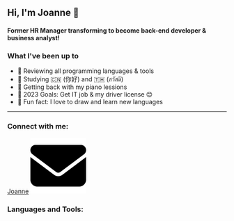 ## Hi, I'm Joanne 👋

#### Former HR Manager transforming to become back-end developer & business analyst!

### What I've been up to

- 🤖 Reviewing all programming languages & tools
- 🔮 Studying 🇨🇳 (你好) and 🇹🇭 (สวัสดี)
- ️🎹 Getting back with my piano lessions
- ️🥊 2023 Goals: Get IT job & my driver license 😊
- 🎃 Fun fact: I love to draw and learn new languages

---

### Connect with me:

[Joanne](mailto:joannersq@gmail.com?subject=[GitHub]%20Source%20Han%20Sans)
<a href="mailto:joannersq@gmail.com"><img alt="email" src="/elements/envelope-solid.svg" width="128"/></a>

### Languages and Tools:
